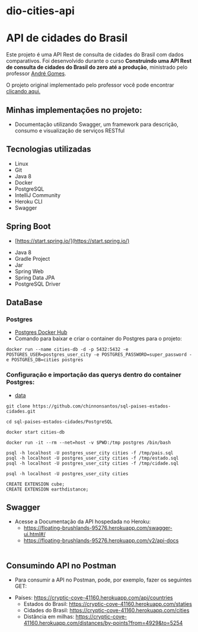 # dio-cities-api
# API de cidades do Brasil

Este projeto é uma API Rest de consulta de cidades do Brasil com dados comparativos. Foi desenvolvido durante
o curso **Construindo uma API Rest de consulta de cidades do Brasil do zero até a produção**, ministrado
pelo professor <a href="https://www.linkedin.com/in/andreluisgomes/" target="_blank">André Gomes</a>.

O projeto original implementado pelo professor você pode encontrar
<a href="https://github.com/andrelugomes/digital-innovation-one/tree/master/cities-api" target="_blank">clicando aqui.</a>

## Minhas implementações no projeto:
* Documentação utilizando Swagger, um framework para descrição, consumo e visualização de serviços RESTful

## Tecnologias utilizadas

* Linux
* Git
* Java 8
* Docker
* PostgreSQL
* IntelliJ Community
* Heroku CLI
* Swagger

## Spring Boot

* [https://start.spring.io/](https://start.spring.io/)

+ Java 8
+ Gradle Project
+ Jar
+ Spring Web
+ Spring Data JPA
+ PostgreSQL Driver

## DataBase

### Postgres

* [Postgres Docker Hub](https://hub.docker.com/_/postgres)
* Comando para baixar e criar o container do Postgres para o projeto:

```shell script
docker run --name cities-db -d -p 5432:5432 -e POSTGRES_USER=postgres_user_city -e POSTGRES_PASSWORD=super_password -e POSTGRES_DB=cities postgres
```

### Configuração e importação das querys dentro do container Postgres:

* [data](https://github.com/chinnonsantos/sql-paises-estados-cidades/tree/master/PostgreSQL)

```shell script
git clone https://github.com/chinnonsantos/sql-paises-estados-cidades.git

cd sql-paises-estados-cidades/PostgreSQL

docker start cities-db

docker run -it --rm --net=host -v $PWD:/tmp postgres /bin/bash

psql -h localhost -U postgres_user_city cities -f /tmp/pais.sql
psql -h localhost -U postgres_user_city cities -f /tmp/estado.sql
psql -h localhost -U postgres_user_city cities -f /tmp/cidade.sql

psql -h localhost -U postgres_user_city cities

CREATE EXTENSION cube; 
CREATE EXTENSION earthdistance;
```
## Swagger 

* Acesse a Documentação da API hospedada no Heroku: <br>
  -  https://floating-brushlands-95276.herokuapp.com/swagger-ui.html#/ <br>
  -  https://floating-brushlands-95276.herokuapp.com/v2/api-docs  <br> <br>

## Consumindo API no Postman
* Para consumir a API no Postman, pode, por exemplo, fazer os seguintes GET:
+ Países:  https://cryptic-cove-41160.herokuapp.com/api/countries <br>
    + Estados do Brasil:  https://cryptic-cove-41160.herokuapp.com/staties <br>
    + Cidades do Brasil:  https://cryptic-cove-41160.herokuapp.com/cities <br>
    + Distância em milhas: https://cryptic-cove-41160.herokuapp.com/distances/by-points?from=4929&to=5254
